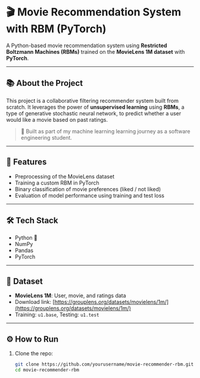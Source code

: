 # 🎬 Movie Recommendation System with RBM (PyTorch)

A Python-based movie recommendation system using **Restricted Boltzmann Machines (RBMs)** trained on the **MovieLens 1M dataset** with **PyTorch**.

---

## 📚 About the Project

This project is a collaborative filtering recommender system built from scratch. It leverages the power of **unsupervised learning** using **RBMs**, a type of generative stochastic neural network, to predict whether a user would like a movie based on past ratings.

> 🧠 Built as part of my machine learning learning journey as a software engineering student.

---

## 🚀 Features

- Preprocessing of the MovieLens dataset
- Training a custom RBM in PyTorch
- Binary classification of movie preferences (liked / not liked)
- Evaluation of model performance using training and test loss

---

## 🛠️ Tech Stack

- Python 🐍
- NumPy
- Pandas
- PyTorch

---

## 📂 Dataset

- **MovieLens 1M**: User, movie, and ratings data
- Download link: [https://grouplens.org/datasets/movielens/1m/](https://grouplens.org/datasets/movielens/1m/)
- Training: `u1.base`, Testing: `u1.test`

---

## ⚙️ How to Run

1. Clone the repo:
   ```bash
   git clone https://github.com/yourusername/movie-recommender-rbm.git
   cd movie-recommender-rbm